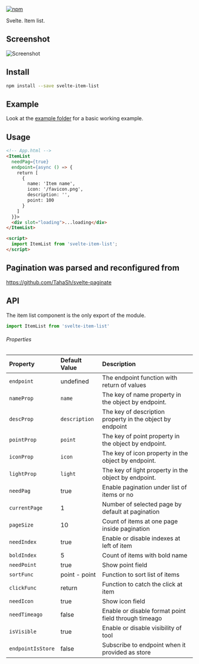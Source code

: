 [![npm][npm]][npm-url]

Svelte. Item list.

## Screenshot

![Screenshot](https://raw.githubusercontent.com/Zimtir/svelte-item-list/master/assets/example.png 'Screenshot')

## Install

```bash
npm install --save svelte-item-list
```

## Example

Look at the [example folder][example-folder-url] for a basic working example.

## Usage

```html
<!-- App.html -->
<ItemList
  needPag={true}
  endpoint={async () => {
    return [
      {
        name: 'Item name',
        icon: '/favicon.png',
        description: '',
        point: 100
      }
    ]
  }}>
  <div slot="loading">...loading</div>
</ItemList>

<script>
  import ItemList from 'svelte-item-list';
</script>
```

## Pagination was parsed and reconfigured from

https://github.com/TahaSh/svelte-paginate

## API

The item list component is the only export of the module.

```javascript
import ItemList from 'svelte-item-list'
```

###### Properties

| Property          | Default Value | Description                                               |
| :---------------- | :------------ | :-------------------------------------------------------- |
| `endpoint`        | undefined     | The endpoint function with return of values               |
| `nameProp`        | `name`        | The key of name property in the object by endpoint.       |
| `descProp`        | `description` | The key of description property in the object by endpoint |
| `pointProp`       | `point`       | The key of point property in the object by endpoint.      |
| `iconProp`        | `icon`        | The key of icon property in the object by endpoint.       |
| `lightProp`       | `light`       | The key of light property in the object by endpoint.      |
| `needPag`         | true          | Enable pagination under list of items or no               |
| `currentPage`     | 1             | Number of selected page by default at pagination          |
| `pageSize`        | 10            | Count of items at one page inside pagination              |
| `needIndex`       | true          | Enable or disable indexes at left of item                 |
| `boldIndex`       | 5             | Count of items with bold name                             |
| `needPoint`       | true          | Show point field                                          |
| `sortFunc`        | point - point | Function to sort list of items                            |
| `clickFunc`       | return        | Function to catch the click at item                       |
| `needIcon`        | true          | Show icon field                                           |
| `needTimeago`     | false         | Enable or disable format point field through timeago      |
| `isVisible`       | true          | Enable or disable visibility of tool                      |
| `endpointIsStore` | false         | Subscribe to endpoint when it provided as store           |

[npm]: https://img.shields.io/npm/v/svelte-item-list.svg
[npm-url]: https://npmjs.com/package/svelte-item-list
[example-folder-url]: https://github.com/Zimtir/svelte-item-list/tree/master/example
